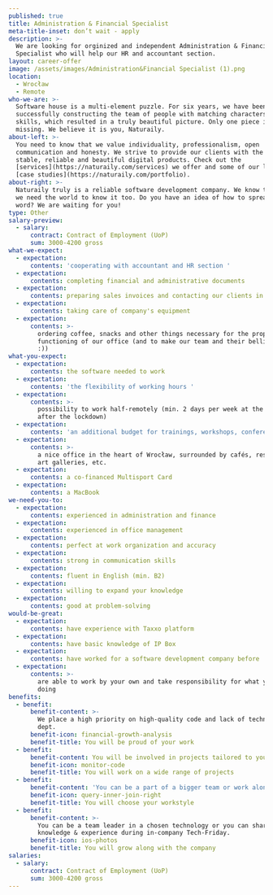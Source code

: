 ```yaml
---
published: true
title: Administration & Financial Specialist
meta-title-inset: don’t wait - apply
description: >-
  We are looking for orginized and independent Administration & Financial
  Specialist who will help our HR and accountant section. 
layout: career-offer
image: /assets/images/Administration&Financial Specialist (1).png
location:
  - Wrocław
  - Remote
who-we-are: >-
  Software house is a multi-element puzzle. For six years, we have been
  successfully constructing the team of people with matching characters and
  skills, which resulted in a truly beautiful picture. Only one piece is
  missing. We believe it is you, Naturaily.
about-left: >-
  You need to know that we value individuality, professionalism, open
  communication and honesty. We strive to provide our clients with the best,
  stable, reliable and beautiful digital products. Check out the
  [services](https://naturaily.com/services) we offer and some of our latest
  [case studies](https://naturaily.com/portfolio).
about-right: >-
  Naturaily truly is a reliable software development company. We know that, and
  we need the world to know it too. Do you have an idea of how to spread the
  word? We are waiting for you!
type: Other
salary-preview:
  - salary:
      contract: Contract of Employment (UoP)
      sum: 3000-4200 gross
what-we-expect:
  - expectation:
      contents: 'cooperating with accountant and HR section '
  - expectation:
      contents: completing financial and administrative documents
  - expectation:
      contents: preparing sales invoices and contacting our clients in payments matters
  - expectation:
      contents: taking care of company's equipment
  - expectation:
      contents: >-
        ordering coffee, snacks and other things necessary for the proper
        functioning of our office (and to make our team and their bellies happy
        :)) 
what-you-expect:
  - expectation:
      contents: the software needed to work
  - expectation:
      contents: 'the flexibility of working hours '
  - expectation:
      contents: >-
        possibility to work half-remotely (min. 2 days per week at the office
        after the lockdown)
  - expectation:
      contents: 'an additional budget for trainings, workshops, conferences, etc. '
  - expectation:
      contents: >-
        a nice office in the heart of Wrocław, surrounded by cafés, restaurants,
        art galleries, etc.
  - expectation:
      contents: a co-financed Multisport Card
  - expectation:
      contents: a MacBook
we-need-you-to:
  - expectation:
      contents: experienced in administration and finance
  - expectation:
      contents: experienced in office management
  - expectation:
      contents: perfect at work organization and accuracy
  - expectation:
      contents: strong in communication skills
  - expectation:
      contents: fluent in English (min. B2)
  - expectation:
      contents: willing to expand your knowledge
  - expectation:
      contents: good at problem-solving
would-be-great:
  - expectation:
      contents: have experience with Taxxo platform
  - expectation:
      contents: have basic knowledge of IP Box
  - expectation:
      contents: have worked for a software development company before
  - expectation:
      contents: >-
        are able to work by your own and take responsibility for what you’re
        doing
benefits:
  - benefit:
      benefit-content: >-
        We place a high priority on high-quality code and lack of technical
        dept.
      benefit-icon: financial-growth-analysis
      benefit-title: You will be proud of your work
  - benefit:
      benefit-content: You will be involved in projects tailored to your level of expertise.
      benefit-icon: monitor-code
      benefit-title: You will work on a wide range of projects
  - benefit:
      benefit-content: 'You can be a part of a bigger team or work alone, if you prefer.'
      benefit-icon: query-inner-join-right
      benefit-title: You will choose your workstyle
  - benefit:
      benefit-content: >-
        You can be a team leader in a chosen technology or you can share your
        knowledge & experience during in-company Tech-Friday.
      benefit-icon: ios-photos
      benefit-title: You will grow along with the company
salaries:
  - salary:
      contract: Contract of Employment (UoP)
      sum: 3000-4200 gross
---
```


